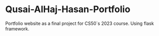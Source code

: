 # Qusai-AlHaj-Hasan-Portfolio
Portfolio website as a final project for CS50`s 2023 course.
Using flask framework.
